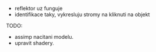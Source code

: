 - reflektor uz funguje
- identifikace taky, vykresluju stromy na kliknuti na objekt

TODO:
- assimp nacitani modelu.
- upravit shadery.
